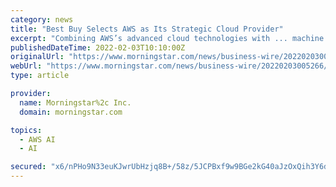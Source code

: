 ```yaml
---
category: news
title: "Best Buy Selects AWS as Its Strategic Cloud Provider"
excerpt: "Combining AWS’s advanced cloud technologies with ... machine learning and artificial intelligence (AI), Internet of Things (IoT), mobile, security, hybrid, virtual and augmented reality (VR ..."
publishedDateTime: 2022-02-03T10:10:00Z
originalUrl: "https://www.morningstar.com/news/business-wire/20220203005266/best-buy-selects-aws-as-its-strategic-cloud-provider"
webUrl: "https://www.morningstar.com/news/business-wire/20220203005266/best-buy-selects-aws-as-its-strategic-cloud-provider"
type: article

provider:
  name: Morningstar%2c Inc.
  domain: morningstar.com

topics:
  - AWS AI
  - AI

secured: "x6/nPHo9N33euKJwrUbHzjq8B+/58z/5JCPBxf9w9BGe2kG40aJzOxQih3Y6dzySTgLqAp2YSq4z/DMu8H/Of0noR3pc8d5rzmnSpzHtkqByQdq0tVrAjIvG2jGSAGtd100lHKW/389ejhVsBZczYUDqkRAUmfIqF3HYvjhfRqbHsJkcLLAgJ1UgDnjfVx43T3aK6xmRv6hXPCnYqiOu9+hlIQ+g5AAmCTAOFLWh8oDnYPZtrIwGtEsJXcPmTIt/47NvM0IsMT4UKyKDnxP6J+vhrzhFSahL6j6bg0m122dYHByK1FpeRkB+AkrwGyb2Kq1/1J3Le/IzDus/IZ+I6drFo6Url0/On21yaHhBtKA=;94ERC9NlLuANZlksyxU+aw=="
---
```


